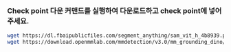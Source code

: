 ### Check point 다운 커맨드를 실행하여 다운로드하고 check point에 넣어주세요.
``` bash
wget https://dl.fbaipublicfiles.com/segment_anything/sam_vit_h_4b8939.pth
wget https://download.openmmlab.com/mmdetection/v3.0/mm_grounding_dino/grounding_dino_swin-l_pretrain_all/grounding_dino_swin-l_pretrain_all-56d69e78.pth
```